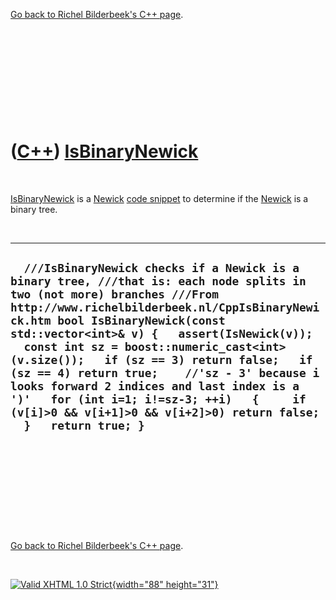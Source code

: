 

[Go back to Richel Bilderbeek's C++ page](Cpp.htm).

 

 

 

 

 

([C++](Cpp.htm)) [IsBinaryNewick](CppIsBinaryNewick.htm)
========================================================

 

[IsBinaryNewick](CppIsBinaryNewick.htm) is a [Newick](CppNewick.htm)
[code snippet](CppCodeSnippets.htm) to determine if the
[Newick](CppNewick.htm) is a binary tree.

 

  ------------------------------------------------------------------------------------------------------------------------------------------------------------------------------------------------------------------------------------------------------------------------------------------------------------------------------------------------------------------------------------------------------------------------------------------------------------------------------------------------------------------------------------------------------------
  `  ///IsBinaryNewick checks if a Newick is a binary tree, ///that is: each node splits in two (not more) branches ///From http://www.richelbilderbeek.nl/CppIsBinaryNewick.htm bool IsBinaryNewick(const std::vector<int>& v) {   assert(IsNewick(v));   const int sz = boost::numeric_cast<int>(v.size());   if (sz == 3) return false;   if (sz == 4) return true;    //'sz - 3' because i looks forward 2 indices and last index is a ')'   for (int i=1; i!=sz-3; ++i)   {     if (v[i]>0 && v[i+1]>0 && v[i+2]>0) return false;   }   return true; }`
  ------------------------------------------------------------------------------------------------------------------------------------------------------------------------------------------------------------------------------------------------------------------------------------------------------------------------------------------------------------------------------------------------------------------------------------------------------------------------------------------------------------------------------------------------------------

 

 

 

 

 

[Go back to Richel Bilderbeek's C++ page](Cpp.htm).



 

[![Valid XHTML 1.0 Strict](valid-xhtml10.png){width="88"
height="31"}](http://validator.w3.org/check?uri=referer)
